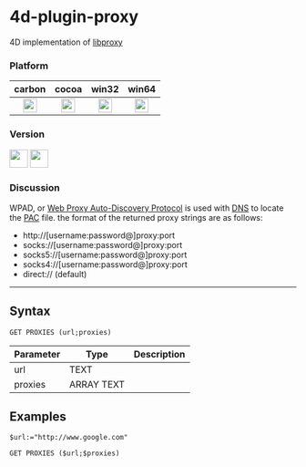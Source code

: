 # 4d-plugin-proxy
4D implementation of [libproxy](https://github.com/libproxy/libproxy)

### Platform

| carbon | cocoa | win32 | win64 |
|:------:|:-----:|:---------:|:---------:|
|<img src="https://cloud.githubusercontent.com/assets/1725068/22371562/1b091f0a-e4db-11e6-8458-8653954a7cce.png" width="24" height="24" />|<img src="https://cloud.githubusercontent.com/assets/1725068/22371562/1b091f0a-e4db-11e6-8458-8653954a7cce.png" width="24" height="24" />|<img src="https://cloud.githubusercontent.com/assets/1725068/22371562/1b091f0a-e4db-11e6-8458-8653954a7cce.png" width="24" height="24" />|<img src="https://cloud.githubusercontent.com/assets/1725068/22371562/1b091f0a-e4db-11e6-8458-8653954a7cce.png" width="24" height="24" />|

### Version

<img src="https://cloud.githubusercontent.com/assets/1725068/18940649/21945000-8645-11e6-86ed-4a0f800e5a73.png" width="32" height="32" /> <img src="https://cloud.githubusercontent.com/assets/1725068/18940648/2192ddba-8645-11e6-864d-6d5692d55717.png" width="32" height="32" />

### Discussion

WPAD, or [Web Proxy Auto-Discovery Protocol](https://en.wikipedia.org/wiki/Web_Proxy_Auto-Discovery_Protocol) is used with [DNS](https://en.wikipedia.org/wiki/Domain_Name_System) to locate the [PAC](https://en.wikipedia.org/wiki/Proxy_auto-config) file. the format of the returned proxy strings are as follows:

 * http://[username:password@]proxy:port
 * socks://[username:password@]proxy:port
 * socks5://[username:password@]proxy:port
 * socks4://[username:password@]proxy:port
 * direct:// (default)

---

## Syntax

```
GET PROXIES (url;proxies)
```

Parameter|Type|Description
------------|------------|----
url|TEXT|
proxies|ARRAY TEXT|

## Examples

```
$url:="http://www.google.com"

GET PROXIES ($url;$proxies)
```
